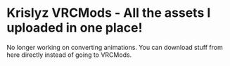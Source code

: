 # Krislyz VRCMods - All the assets I uploaded in one place!
No longer working on converting animations.
You can download stuff from here directly instead of going to VRCMods.
